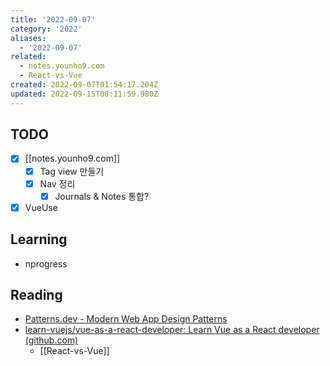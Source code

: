 ```yaml
---
title: '2022-09-07'
category: '2022'
aliases:
  - '2022-09-07'
related:
  - notes.younho9.com
  - React-vs-Vue
created: 2022-09-07T01:54:17.204Z
updated: 2022-09-15T08:11:59.980Z
---
```


## TODO

- [x] [[notes.younho9.com]]
  - [x] Tag view 만들기
  - [x] Nav 정리
    - [x] Journals & Notes 통합?
- [x] VueUse

## Learning

- nprogress

## Reading

- [Patterns.dev - Modern Web App Design Patterns](https://www.patterns.dev/)
- [learn-vuejs/vue-as-a-react-developer: Learn Vue as a React developer (github.com)](https://github.com/learn-vuejs/vue-as-a-react-developer)
  - [[React-vs-Vue]]
